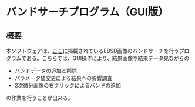 # バンドサーチプログラム（GUI版）
## 概要
本ソフトウェアは、[ここ](https://github.com/rtomiyasu/BandSearch)に掲載されているEBSD画像のバンドサーチを行うプログラムである。こちらでは、GUI操作により、結果画像や結果データ見ながらの
- バンドデータの追加と削除
- パラメータ値変更による結果への影響調査
- 2次微分画像の右クリックによるバンドの追加

の作業を行うことが出来る。
